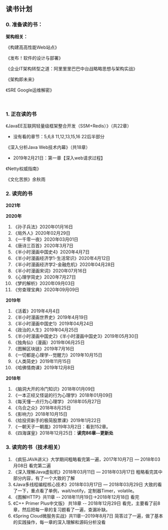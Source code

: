 ## 读书计划

### 0. 准备读的书：

**架构相关：**

《构建⾼高性能Web站点》

《发布！软件的设计与部署》 

《企业IT架构转型之道：阿⾥里里巴巴中台战略略思想与架构实战》 

《架构即未来》 

《SRE Google运维解密》



​	

### 1. 正在读的书

《JavaEE互联网轻量级框架整合开发（SSM+Redis）》（共22章）

- 没有看的章节：5,6,8   11,12,13,15,16    22后半部分

《深入分析Java Web技术内幕》（共18章）

- 2019年2月21日：第一章【深入web请求过程】

《Netty权威指南》

《文化苦旅》余秋雨

### 2. 读完的书

**2021年**



**2020年**

1. 《孙子兵法》2020年01月16日
2. 《局外人》2020年02月29日
3. 《一千零一夜》2020年03月01日
4. 《唐诗三百首》2020年3月7日
5. 《半小时漫画中国史4》2020年4月7日
6. 《半小时漫画经济学1-生活常识》2020年4月12日
7. 《半小时漫画经济学2-金融危机》2020年04月28日
8. 《半小时漫画宋词》2020年07月16日
9. 《心理学简史》2020年7月27日
10. 《梦的解析》2020年09月03日
11. 《穷查理宝典》2020年09月09日

**2019年**

1. 《活着》2019年4月4日
2. 《半小时漫画世界史》2019年4月19日
3. 《半小时漫画中国史1》2019年04月24日
4. 《政治的人生》2019年04月25日
5. 《半小时漫画中国史2》《半小时漫画中国史3》2019年05月30日
6. 《独角仙》（漫画）2019年06月25日
7. 《图解区块链》2019年7月16日
8. 《一切都是心理学--觉醒力》2019年10月15日
9. 《人类简史》2019年11月15日
10. 《哈佛情商课》2019年12月8日

**2018年**

1. 《脑洞大开的冷门知识》2018年01月09日
2. 《一本正经又怪诞的行为心理学》2018年01月09日
3. 《每天懂一点行为心理学》 2018年05月27日
4. 《乌合之众》2018年8月25日
5. 《影响力》2018年10月15日
6. 《给投资新手的极简股票课》2019年1月22日
7. 《一朝天子一朝凰》2019年3月2日：看到152章。
8. 《四海谋皇》2018年12月25日：**读完86章--更新处**

### 3. 读完的书（技术相关）

1. 《疯狂JAVA讲义》大学期间粗略看完第一遍，2017年10月7日 — 2018年03月08日 看完第二遍
2. 《深入理解Java虚拟机》2018年03月11日 — 2018年03月17日 粗略看完其中部分内容，有了一个大致的了解
3. 《Java多线程编程核心技术》2018年03月17日 — 2018年03月29日 大致的看了一下，重点看了单例，wait/notify，定制器Timer，volatile。
4. 《图解HTTP》共11章 -- 2018年11月19日->2018年12月18日 看完
5. 《C++ Primer Plus中文版》 共18章 -- 2018年12月29日 看完，主要看了前8章，然后把每一章的复习题看了一遍，查漏补缺。
6. 《Spring Cloud微服务实战》共11章--2019年8月7日 简答过了一遍，做了基本的实践操作，每一章的深入理解和源码分析没看

